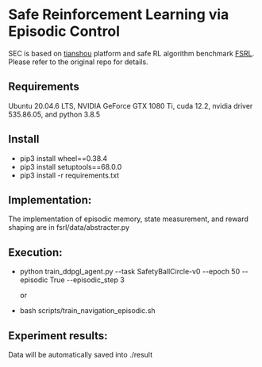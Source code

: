 # Safe Reinforcement Learning via Episodic Control
  SEC is based on [tianshou](https://tianshou.readthedocs.io) platform and safe RL algorithm benchmark [FSRL](https://fsrl.readthedocs.io). Please refer to the original repo for details.


## Requirements
  Ubuntu 20.04.6 LTS, NVIDIA GeForce GTX 1080 Ti, cuda 12.2, nvidia driver 535.86.05, and python 3.8.5

## Install
  * pip3 install wheel==0.38.4
  * pip3 install setuptools==68.0.0
  * pip3 install -r requirements.txt

## Implementation:
  The implementation of episodic memory, state measurement, and reward shaping are in fsrl/data/abstracter.py

## Execution:
  * python  train_ddpgl_agent.py --task SafetyBallCircle-v0 --epoch 50  --episodic True --episodic_step 3 

    or

  * bash scripts/train_navigation_episodic.sh

## Experiment results:
  Data will be automatically saved into ./result